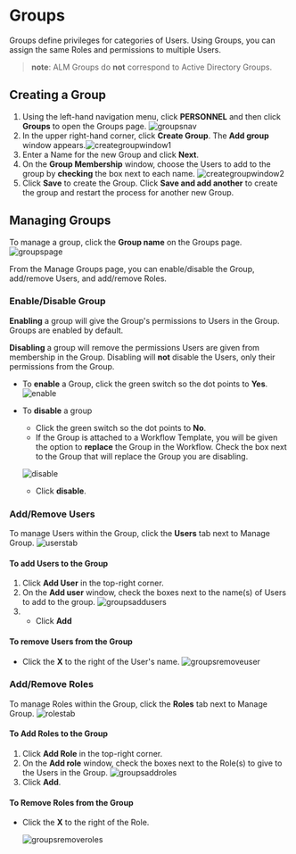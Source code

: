 ﻿[title]: # (Create Groups)
[tags]: # (Account Lifecycle Manager,ALM,Active Directory,)
[priority]: # (5155)

# Groups

Groups define privileges for categories of Users. Using Groups, you can assign the same Roles and permissions to multiple Users.

> **note**: ALM Groups do **not** correspond to Active Directory Groups.

## Creating a Group

1. Using the left-hand navigation menu, click **PERSONNEL** and then click **Groups** to open the Groups page. ![groupsnav](images/groups-nav-menu.png)
1. In the upper right-hand corner, click **Create Group**. The **Add group** window appears.![creategroupwindow1](images/groups-create-step1.png)
1. Enter a Name for the new Group and click **Next**.
1. On the **Group Membership** window, choose the Users to add to the group by **checking** the box next to each name. ![creategroupwindow2](images/groups-create-step2.png)
1. Click **Save** to create the Group. Click **Save and add another** to create the group and restart the process for another new Group.

## Managing Groups

To manage a group, click the **Group name** on the Groups page. ![groupspage](images/groups-manage-step1.png)

From the Manage Groups page, you can enable/disable the Group, add/remove Users, and add/remove Roles.

### Enable/Disable Group

**Enabling** a group will give the Group's permissions to Users in the Group. Groups are enabled by default.

**Disabling** a group will remove the permissions Users are given from membership in the Group. Disabling will **not** disable the Users, only their permissions from the Group.

* To **enable** a Group, click the green switch so the dot points to **Yes**.
    ![enable](images/groups-enable.png)
* To **disable** a group
    * Click the green switch so the dot points to **No**.
    * If the Group is attached to a Workflow Template, you will be given the option to **replace** the Group in the Workflow. Check the box next to the Group that will replace the Group you are disabling.
  
    ![disable](images/groups-replace.png)
    * Click **disable**.

### Add/Remove Users

To manage Users within the Group, click the **Users** tab next to Manage Group.
![userstab](images/groups-users-tab.png)

#### To add Users to the Group

1. Click **Add User** in the top-right corner.
1. On the **Add user** window, check the boxes next to the name(s) of Users to add to the group. ![groupsaddusers](images/groups-add-users-window.png)
1. * Click **Add**

#### To remove Users from the Group

* Click the **X** to the right of the User's name.
    ![groupsremoveuser](images/groups-remove-user.png)

### Add/Remove Roles

To manage Roles within the Group, click the **Roles** tab next to Manage Group. ![rolestab](images/groups-roles-tab.png)

#### To Add Roles to the Group

1. Click **Add Role** in the top-right corner.
1. On the **Add role** window, check the boxes next to the Role(s) to give to the Users in the Group. ![groupsaddroles](images/groups-add-roles.png)
1. Click **Add**.

#### To Remove Roles from the Group

* Click the **X** to the right of the Role.

    ![groupsremoveroles](images/groups-remove-roles.png)

